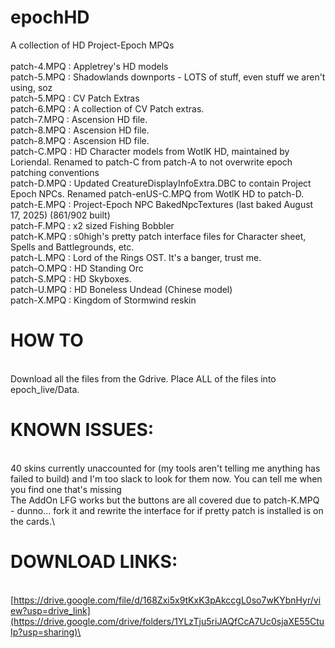 # epochHD
A collection of HD Project-Epoch MPQs\
\
patch-4.MPQ : Appletrey's HD models\
patch-5.MPQ : Shadowlands downports  - LOTS of stuff, even stuff we aren't using, soz\
patch-5.MPQ : CV Patch Extras\
patch-6.MPQ : A collection of CV Patch extras.\
patch-7.MPQ : Ascension HD file.\
patch-8.MPQ : Ascension HD file.\
patch-8.MPQ : Ascension HD file.\
patch-C.MPQ : HD Character models from WotlK HD, maintained by Loriendal. Renamed to patch-C from patch-A to not overwrite epoch patching conventions\
patch-D.MPQ : Updated CreatureDisplayInfoExtra.DBC to contain Project Epoch NPCs. Renamed patch-enUS-C.MPQ from WotlK HD to patch-D.\
patch-E.MPQ : Project-Epoch NPC BakedNpcTextures (last baked August 17, 2025) (861/902 built)\
patch-F.MPQ : x2 sized Fishing Bobbler\
patch-K.MPQ : s0high's pretty patch interface files for Character sheet, Spells and Battlegrounds, etc.\
patch-L.MPQ : Lord of the Rings OST. It's a banger, trust me.\
patch-O.MPQ : HD Standing Orc\
patch-S.MPQ : HD Skyboxes.\
patch-U.MPQ : HD Boneless Undead (Chinese model)\
patch-X.MPQ : Kingdom of Stormwind reskin

# HOW TO
\
Download all the files from the Gdrive. Place ALL of the files into epoch_live/Data.

# KNOWN ISSUES:
\
40 skins currently unaccounted for (my tools aren't telling me anything has failed to build) and I'm too slack to look for them now. You can tell me when you find one that's missing\
The AddOn LFG works but the buttons are all covered due to patch-K.MPQ - dunno... fork it and rewrite the interface for if pretty patch is installed is on the cards.\

# DOWNLOAD LINKS:
\
[https://drive.google.com/file/d/168Zxi5x9tKxK3pAkccgL0so7wKYbnHyr/view?usp=drive_link](https://drive.google.com/drive/folders/1YLzTju5riJAQfCcA7Uc0sjaXE55CtuIp?usp=sharing)\
